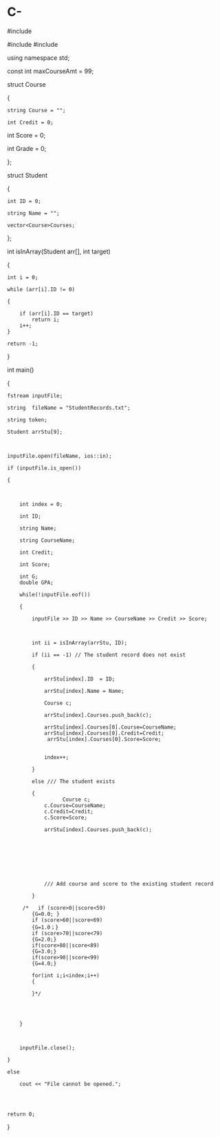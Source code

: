 # C-
#include <iostream>

#include <fstream>
#include<vector>

 

using namespace std;

const int maxCourseAmt = 99;

 

struct Course

{

    string Course = "";

    int Credit = 0;

int Score = 0;

int Grade = 0;

};

 

struct Student

{

    int ID = 0;

    string Name = "";

    vector<Course>Courses;

};

 

int isInArray(Student arr[], int target)

{

    int i = 0;

    while (arr[i].ID != 0)

    {

        if (arr[i].ID == target)
            return i;
        i++;
    }

    return -1;
    


}
 

int main()

{

    fstream inputFile;

    string  fileName = "StudentRecords.txt";

    string token;

    Student arrStu[9];

 

    inputFile.open(fileName, ios::in);

    if (inputFile.is_open())

    {

 

        int index = 0;

        int ID;

        string Name;

        string CourseName;

        int Credit;

        int Score;
        
        int G;
        double GPA;

        while(!inputFile.eof())

        {

            inputFile >> ID >> Name >> CourseName >> Credit >> Score;

 

            int ii = isInArray(arrStu, ID);

            if (ii == -1) // The student record does not exist

            {

                arrStu[index].ID  = ID;

                arrStu[index].Name = Name;
                
                Course c;

                arrStu[index].Courses.push_back(c);

                arrStu[index].Courses[0].Course=CourseName;
                arrStu[index].Courses[0].Credit=Credit;
                 arrStu[index].Courses[0].Score=Score;
                

                index++;

            }

            else /// The student exists

            {
                      Course c;
                c.Course=CourseName;
                c.Credit=Credit;
                c.Score=Score;

                arrStu[index].Courses.push_back(c);

           
                
               

               
                

                /// Add course and score to the existing student record

            }
            
         /*   if (score>0||score<59)
            {G=0.0; }
            if (score>60||score<69)
            {G=1.0；}
            if (score>70||score<79)
            {G=2.0;}
            if(score>80||score<89)
            {G=3.0;}
            if(score>90||score<99)
            {G=4.0;}
            
            for(int i;i<index;i++)
            {
               
            }*/
            
            
            
            
        }
        
        

        inputFile.close();

    }

    else

        cout << "File cannot be opened.";
        
        
        

    return 0;

}
